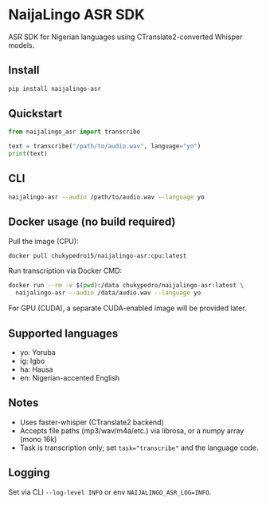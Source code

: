 # NaijaLingo ASR SDK

ASR SDK for Nigerian languages using CTranslate2-converted Whisper models.

## Install

```bash
pip install naijalingo-asr
```

## Quickstart

```python
from naijalingo_asr import transcribe

text = transcribe("/path/to/audio.wav", language="yo")
print(text)
```

## CLI

```bash
naijalingo-asr --audio /path/to/audio.wav --language yo
```

## Docker usage (no build required)

Pull the image (CPU):

```bash
docker pull chukypedro15/naijalingo-asr:cpu:latest
```

Run transcription via Docker CMD:

```bash
docker run --rm -v $(pwd):/data chukypedro/naijalingo-asr:latest \
  naijalingo-asr --audio /data/audio.wav --language yo
```

For GPU (CUDA), a separate CUDA-enabled image will be provided later.

## Supported languages

- yo: Yoruba
- ig: Igbo
- ha: Hausa
- en: Nigerian-accented English

## Notes
- Uses faster-whisper (CTranslate2 backend)
- Accepts file paths (mp3/wav/m4a/etc.) via librosa, or a numpy array (mono 16k)
- Task is transcription only; set `task="transcribe"` and the language code.

## Logging

Set via CLI `--log-level INFO` or env `NAIJALINGO_ASR_LOG=INFO`.


